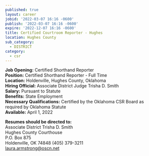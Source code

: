 ```yaml
---
published: true
layout: career
jobid: '2022-03-07 16:16 -0600'
publish: '2022-03-07 16:16 -0600'
expire: '2022-12-07 16:16 -0600'
title: Certified Courtroom Reporter - Hughes
location: Hughes County
sub_category:
  - DISTRICT
category:
  - csr
---
```

**Job Opening:** Certified Shorthand Reporter  
**Position:** Certified Shorthand Reporter - Full Time  
**Location:**  Holdenville, Hughes County, Oklahoma  
**Hiring Official:** Associate District Judge Trisha D. Smith  
**Salary:** Pursuant to Statute  
**Benefits:** State Employment  
**Necessary Qualifications:** Certified by the Oklahoma CSR Board as required by Oklahoma Statute  
**Available:** April 1, 2022

**Resumes should be directed to:**  
Associate District Trisha D. Smith  
Hughes County Courthouse  
P.O. Box 875  
Holdenville, OK 74848
(405) 379-3211  
[laura.armstrong@oscn.net](mailto:laura.armstrong@oscn.net)

